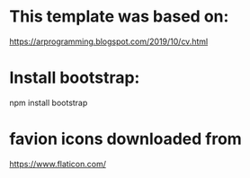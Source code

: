 
# This template was based on:  
https://arprogramming.blogspot.com/2019/10/cv.html  

# Install bootstrap:  
npm install bootstrap  

# favion icons downloaded from
https://www.flaticon.com/